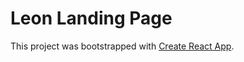# Leon Landing Page

This project was bootstrapped with [Create React App](https://github.com/facebook/create-react-app).
